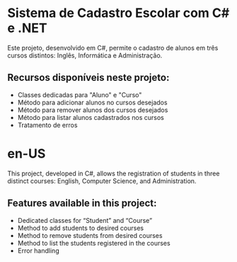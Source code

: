 # Sistema de Cadastro Escolar com C# e .NET

Este projeto, desenvolvido em C#, permite o cadastro de alunos em três cursos distintos: Inglês, Informática e Administração.

## Recursos disponíveis neste projeto:

* Classes dedicadas para "Aluno" e "Curso"
* Método para adicionar alunos no cursos desejados
* Método para remover alunos dos cursos desejados
* Método para listar alunos cadastrados nos cursos
* Tratamento de erros

# en-US

This project, developed in C#, allows the registration of students in three distinct courses: English, Computer Science, and Administration.

## Features available in this project:

* Dedicated classes for “Student” and “Course”
* Method to add students to desired courses
* Method to remove students from desired courses
* Method to list the students registered in the courses
* Error handling
